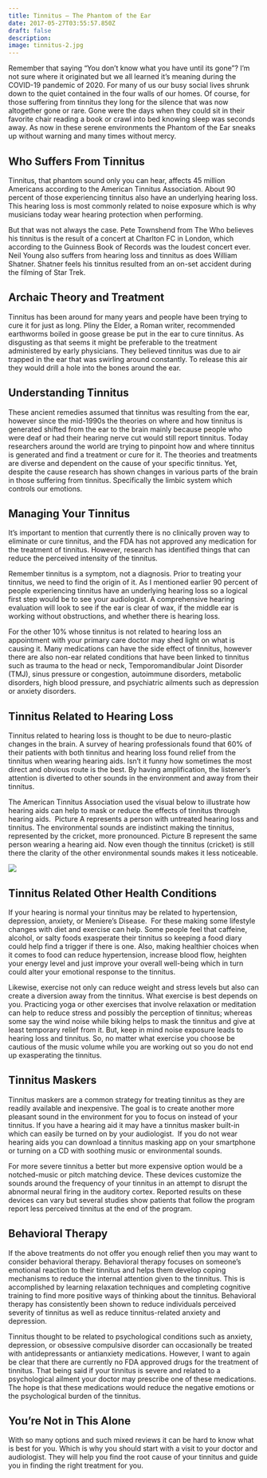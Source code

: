 ```yaml
---
title: Tinnitus – The Phantom of the Ear
date: 2017-05-27T03:55:57.850Z
draft: false
description:
image: tinnitus-2.jpg
---
```


<!--StartFragment-->

Remember that saying “You don’t know what you have until its gone”? I’m not sure where it originated but we all learned it’s meaning during the COVID-19 pandemic of 2020. For many of us our busy social lives shrunk down to the quiet contained in the four walls of our homes. Of course, for those suffering from tinnitus they long for the silence that was now altogether gone or rare. Gone were the days when they could sit in their favorite chair reading a book or crawl into bed knowing sleep was seconds away. As now in these serene environments the Phantom of the Ear sneaks up without warning and many times without mercy.

## Who Suffers From Tinnitus

Tinnitus, that phantom sound only you can hear, affects 45 million Americans according to the American Tinnitus Association. About 90 percent of those experiencing tinnitus also have an underlying hearing loss. This hearing loss is most commonly related to noise exposure which is why musicians today wear hearing protection when performing.

But that was not always the case. Pete Townshend from The Who believes his tinnitus is the result of a concert at Charlton FC in London, which according to the Guinness Book of Records was the loudest concert ever. Neil Young also suffers from hearing loss and tinnitus as does William Shatner. Shatner feels his tinnitus resulted from an on-set accident during the filming of Star Trek.

## Archaic Theory and Treatment

Tinnitus has been around for many years and people have been trying to cure it for just as long. Pliny the Elder, a Roman writer, recommended earthworms boiled in goose grease be put in the ear to cure tinnitus. As disgusting as that seems it might be preferable to the treatment administered by early physicians. They believed tinnitus was due to air trapped in the ear that was swirling around constantly. To release this air they would drill a hole into the bones around the ear.

## Understanding Tinnitus

These ancient remedies assumed that tinnitus was resulting from the ear, however since the mid-1990s the theories on where and how tinnitus is generated shifted from the ear to the brain mainly because people who were deaf or had their hearing nerve cut would still report tinnitus. Today researchers around the world are trying to pinpoint how and where tinnitus is generated and find a treatment or cure for it. The theories and treatments are diverse and dependent on the cause of your specific tinnitus. Yet, despite the cause research has shown changes in various parts of the brain in those suffering from tinnitus. Specifically the limbic system which controls our emotions.

## Managing Your Tinnitus

It’s important to mention that currently there is no clinically proven way to eliminate or cure tinnitus, and the FDA has not approved any medication for the treatment of tinnitus. However, research has identified things that can reduce the perceived intensity of the tinnitus.

Remember tinnitus is a symptom, not a diagnosis. Prior to treating your tinnitus, we need to find the origin of it. As I mentioned earlier 90 percent of people experiencing tinnitus have an underlying hearing loss so a logical first step would be to see your audiologist. A comprehensive hearing evaluation will look to see if the ear is clear of wax, if the middle ear is working without obstructions, and whether there is hearing loss.

For the other 10% whose tinnitus is not related to hearing loss an appointment with your primary care doctor may shed light on what is causing it. Many medications can have the side effect of tinnitus, however there are also non-ear related conditions that have been linked to tinnitus such as trauma to the head or neck, Temporomandibular Joint Disorder (TMJ), sinus pressure or congestion, autoimmune disorders, metabolic disorders, high blood pressure, and psychiatric ailments such as depression or anxiety disorders.

## Tinnitus Related to Hearing Loss

Tinnitus related to hearing loss is thought to be due to neuro-plastic changes in the brain. A survey of hearing professionals found that 60% of their patients with both tinnitus and hearing loss found relief from the tinnitus when wearing hearing aids. Isn’t it funny how sometimes the most direct and obvious route is the best. By having amplification, the listener’s attention is diverted to other sounds in the environment and away from their tinnitus.

The American Tinnitus Association used the visual below to illustrate how hearing aids can help to mask or reduce the effects of tinnitus through hearing aids.  Picture A represents a person with untreated hearing loss and tinnitus. The environmental sounds are indistinct making the tinnitus, represented by the cricket, more pronounced. Picture B represent the same person wearing a hearing aid. Now even though the tinnitus (cricket) is still there the clarity of the other environmental sounds makes it less noticeable.

![](tinnitus.cricket.jpg)

<!--StartFragment-->

## Tinnitus Related Other Health Conditions

If your hearing is normal your tinnitus may be related to hypertension, depression, anxiety, or Meniere’s Disease.  For these making some lifestyle changes with diet and exercise can help. Some people feel that caffeine, alcohol, or salty foods exasperate their tinnitus so keeping a food diary could help find a trigger if there is one. Also, making healthier choices when it comes to food can reduce hypertension, increase blood flow, heighten your energy level and just improve your overall well-being which in turn could alter your emotional response to the tinnitus.

Likewise, exercise not only can reduce weight and stress levels but also can create a diversion away from the tinnitus. What exercise is best depends on you. Practicing yoga or other exercises that involve relaxation or meditation can help to reduce stress and possibly the perception of tinnitus; whereas some say the wind noise while biking helps to mask the tinnitus and give at least temporary relief from it. But, keep in mind noise exposure leads to hearing loss and tinnitus. So, no matter what exercise you choose be cautious of the music volume while you are working out so you do not end up exasperating the tinnitus.

## Tinnitus Maskers

Tinnitus maskers are a common strategy for treating tinnitus as they are readily available and inexpensive. The goal is to create another more pleasant sound in the environment for you to focus on instead of your tinnitus. If you have a hearing aid it may have a tinnitus masker built-in which can easily be turned on by your audiologist.  If you do not wear hearing aids you can download a tinnitus masking app on your smartphone or turning on a CD with soothing music or environmental sounds.

For more severe tinnitus a better but more expensive option would be a notched-music or pitch matching device. These devices customize the sounds around the frequency of your tinnitus in an attempt to disrupt the abnormal neural firing in the auditory cortex. Reported results on these devices can vary but several studies show patients that follow the program report less perceived tinnitus at the end of the program.

## Behavioral Therapy

If the above treatments do not offer you enough relief then you may want to consider behavioral therapy. Behavioral therapy focuses on someone’s emotional reaction to their tinnitus and helps them develop coping mechanisms to reduce the internal attention given to the tinnitus. This is accomplished by learning relaxation techniques and completing cognitive training to find more positive ways of thinking about the tinnitus. Behavioral therapy has consistently been shown to reduce individuals perceived severity of tinnitus as well as reduce tinnitus-related anxiety and depression.

Tinnitus thought to be related to psychological conditions such as anxiety, depression, or obsessive compulsive disorder can occasionally be treated with antidepressants or antianxiety medications. However, I want to again be clear that there are currently no FDA approved drugs for the treatment of tinnitus. That being said if your tinnitus is severe and related to a psychological ailment your doctor may prescribe one of these medications. The hope is that these medications would reduce the negative emotions or the psychological burden of the tinnitus.

## You’re Not in This Alone

With so many options and such mixed reviews it can be hard to know what is best for you. Which is why you should start with a visit to your doctor and audiologist. They will help you find the root cause of your tinnitus and guide you in finding the right treatment for you.

<!--EndFragment-->

<!--EndFragment-->
